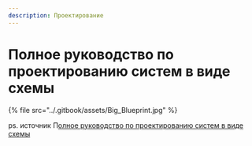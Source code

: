 ```yaml
---
description: Проектирование
---
```


# Полное руководство по проектированию систем в виде схемы

{% file src="../.gitbook/assets/Big_Blueprint.jpg" %}

ps. источник П[олное руководство по проектированию систем в виде схемы](https://habr.com/ru/companies/kts/articles/741846/)
